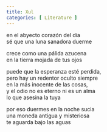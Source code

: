 ```yaml
---
title: Xul 
categories: [ Literature ]
---
```


en el abyecto corazón del día <br>
sé que una luna sanadora duerme


crece como una pálida azucena <br>
en la tierra mojada de tus ojos 

puede que la esperanza esté perdida, <br>
pero hay un redentor oculto siempre <br>
en la más inocente de las cosas, <br>
y el odio no es eterno ni es un alma <br>
lo que asesina la tuya

por eso duermes en la noche sucia <br>
una moneda antigua y misteriosa <br>
te aguarda bajo las aguas


